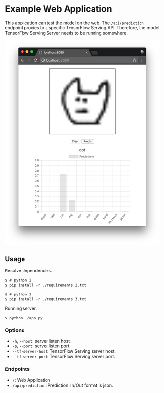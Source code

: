
# Example Web Application

This application can test the model on the web.
The `/api/prediction` endpoint proxies to a specific TensorFlow Serving API.
Therefore, the model TensorFlow Serving Server needs to be running somewhere.

![Prediction Cat](img/cat.png)

## Usage

Resolve dependencies.

```shell
$ # python 2
$ pip install -r ./requirements.2.txt
```

```shell
$ # python 3
$ pip install -r ./requirements.3.txt
```

Running server.

```shell
$ python ./app.py
```

### Options

- `-h`, `--host`: server listen host.
- `-p`, `--port`: server listen port.
- `--tf-server-host`: TensorFlow Serving server host.
- `--tf-server-port`: TensorFlow Serving server port.

### Endpoints

- `/`: Web Application
- `/api/prediction`: Prediction. In/Out format is json.
